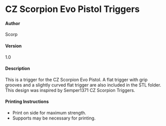 # CZ Scorpion Evo Pistol Triggers 

#### Author
Scorp

#### Version
1.0

#### Description

This is a trigger for the CZ Scorpion Evo Pistol. A flat trigger with grip grooves and a slightly curved flat trigger are also included in the STL folder. This design was inspired by Semper1371 CZ Scorpion Triggers.

#### Printing Instructions

* Print on side for maximum strength.
* Supports may be necessary for printing.

